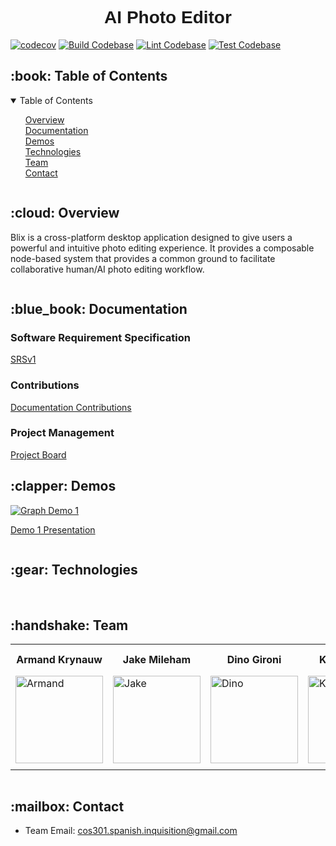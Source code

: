 <h1 align="center" style="font-family: 'Merriweather', sans-serif;"> AI Photo Editor </h1>

[![codecov](https://codecov.io/gh/COS301-SE-2023/AI-Photo-Editor/branch/dev/graph/badge.svg?token=7T6WCYXEIO)](https://codecov.io/gh/COS301-SE-2023/AI-Photo-Editor)
[![Build Codebase](https://github.com/COS301-SE-2023/AI-Photo-Editor/actions/workflows/build.yml/badge.svg)](https://github.com/COS301-SE-2023/AI-Photo-Editor/actions/workflows/build.yml)
[![Lint Codebase](https://github.com/COS301-SE-2023/AI-Photo-Editor/actions/workflows/lint.yml/badge.svg)](https://github.com/COS301-SE-2023/AI-Photo-Editor/actions/workflows/lint.yml)
[![Test Codebase](https://github.com/COS301-SE-2023/AI-Photo-Editor/actions/workflows/coverage.yml/badge.svg)](https://github.com/COS301-SE-2023/AI-Photo-Editor/actions/workflows/coverage.yml)

<!---------------------------------- TABLE OF CONTENTS ---------------------------------->
<h2 id="table-of-contents"> :book: Table of Contents</h2>

<details open="open">
  <summary>Table of Contents</summary>
  <ol style="list-style: none">
    <li><a href="#overview">Overview</a></li>
    <li><a href="#documentation">Documentation</a></li>
    <li><a href="#demos">Demos</a></li>
    <li><a href="#technologies">Technologies</a></li>
    <li><a href="#team">Team</a></li>
    <li><a href="#contact">Contact</a></li>
  </ol>
</details>

<img alt="" src="https://raw.githubusercontent.com/andreasbm/readme/master/assets/lines/aqua.png">

<!--------------------------------------- OVERVIEW -------------------------------------->
<h2 id="overview"> :cloud: Overview</h2>
<p>
  Blix is a cross-platform desktop application designed to give users a
  powerful and intuitive photo editing experience. It provides a composable
  node-based system that provides a common ground to facilitate collaborative
  human/AI photo editing workflow.
<p>

<img alt="" src="https://raw.githubusercontent.com/andreasbm/readme/master/assets/lines/aqua.png">

<!------------------------------------ DOCUMENTATION ------------------------------------>
<h2 id="documentation"> :blue_book: Documentation</h2>

<h3>Software Requirement Specification</h3>
<a href="https://drive.google.com/file/d/1ATjzOak-0K-Q_kudSD9OEBIK9wS2q4Gy/view?usp=sharing">SRSv1</a>

<h3>Contributions</h3>
<a href="https://drive.google.com/file/d/1ewItSWd0Ag0mQbVnYTd4y8H6PclSpRNi/view?usp=sharing">Documentation Contributions</a>

<h3>Project Management</h3>
<a href="https://github.com/orgs/COS301-SE-2023/projects/15">Project Board</a>

<img alt="" src="https://raw.githubusercontent.com/andreasbm/readme/master/assets/lines/aqua.png">

<!---------------------------------------- DEMOS ---------------------------------------->
<h2 id="demos"> :clapper: Demos</h2>

[![Graph Demo 1](https://img.youtube.com/vi/ak3Bto3phqk/0.jpg)](https://youtu.be/ak3Bto3phqk)

<a href="https://docs.google.com/presentation/d/1Msz-CQ9KcR42K1iKLYVXL1sr01fHjMhBYeAO6cgmMoE/edit?usp=sharing">Demo 1 Presentation</a>

<img alt="" src="https://raw.githubusercontent.com/andreasbm/readme/master/assets/lines/aqua.png">

<!------------------------------------- TECHNOLOGIES ------------------------------------>
<h2 id="technologies"> :gear: Technologies</h2>

<div>
<img alt="" src="https://img.shields.io/badge/Electron-2B2E3A?style=for-the-badge&logo=electron&logoColor=9FEAF9">
<img alt="" src="https://img.shields.io/badge/Svelte-4A4A55?style=for-the-badge&logo=svelte&logoColor=FF3E00">
<img alt="" src="https://img.shields.io/badge/Tailwind_CSS-38B2AC?style=for-the-badge&logo=tailwind-css&logoColor=white">
<img alt="" src="https://img.shields.io/badge/firebase-ffca28?style=for-the-badge&logo=firebase&logoColor=black ">
</div>

<img alt="" src="https://raw.githubusercontent.com/andreasbm/readme/master/assets/lines/aqua.png">

<!----------------------------------------- TEAM ---------------------------------------->
<h2 id="team"> :handshake: Team</h2>

<table>
	<tr>
		<th style="text-align:center">Armand Krynauw</th>
		<th style="text-align:center">Jake Mileham</th>
		<th style="text-align:center">Dino Gironi</th>
		<th style="text-align:center">Karel Olwage</th>
		<th style="text-align:center">Francois Combrinck </th>
	</tr>
	<tr>
		<td>
			<img src="https://raw.githubusercontent.com/COS301-SE-2023/AI-Photo-Editor/master/docs/pics/armand.png" width="140" height="auto" alt="Armand">
		</td>
		<td>
			<img src="https://raw.githubusercontent.com/COS301-SE-2023/AI-Photo-Editor/master/docs/pics/jake.png" width="140" height="auto" alt="Jake">
		</td>
		<td>
			<img src="https://raw.githubusercontent.com/COS301-SE-2023/AI-Photo-Editor/master/docs/pics/dino.png" width="140" height="auto" alt="Dino">
		</td>
		<td>
			<img src="https://raw.githubusercontent.com/COS301-SE-2023/AI-Photo-Editor/master/docs/pics/karel.png" width="140" height="auto" alt="Karel">
		</td>
		<td>
			<img src="https://raw.githubusercontent.com/COS301-SE-2023/AI-Photo-Editor/master/docs/pics/francois.png" width="140" height="auto" alt="Francois">
		</td>
	</tr>
		<td align="center">
			<a href="https://github.com/ArmandKrynauw">
				<img alt="" src="https://img.shields.io/badge/GitHub-100000?style=for-the-badge&logo=github&logoColor=white">
			</a>
      <br>
			<a href="https://www.linkedin.com/in/armandkrynauw/">
				<img alt="" src="https://img.shields.io/badge/LinkedIn-0077B5?style=for-the-badge&logo=linkedin&logoColor=white">
			</a>
		</td>
		<td align="center">
			<a href="https://github.com/SharkmanZA">
				<img alt="" src="https://img.shields.io/badge/GitHub-100000?style=for-the-badge&logo=github&logoColor=white">
			</a>
      <br>
			<a href="https://www.linkedin.com/in/jake-mileham/">
				<img alt="" src="https://img.shields.io/badge/LinkedIn-0077B5?style=for-the-badge&logo=linkedin&logoColor=white">
			</a>
		</td>
		<td align="center">
			<a href="https://github.com/Rec1dite">
				<img alt="" src="https://img.shields.io/badge/GitHub-100000?style=for-the-badge&logo=github&logoColor=white">
			</a>
      <br>
			<a href="https://www.linkedin.com/in/dino-g/">
				<img alt="" src="https://img.shields.io/badge/LinkedIn-0077B5?style=for-the-badge&logo=linkedin&logoColor=white">
			</a>
		</td>
		<td align="center">
			<a href="https://github.com/Klairgo">
				<img alt="" src="https://img.shields.io/badge/GitHub-100000?style=for-the-badge&logo=github&logoColor=white">
			</a>
      <br>
			<a href="https://www.linkedin.com/in/karel-olwage-92804b214/">
				<img alt="" src="https://img.shields.io/badge/LinkedIn-0077B5?style=for-the-badge&logo=linkedin&logoColor=white">
			</a>
		</td>
		<td align="center">
			<a href="https://github.com/CenturionLC">
				<img alt="" src="https://img.shields.io/badge/GitHub-100000?style=for-the-badge&logo=github&logoColor=white">
			</a>
      <br>
			<a href="https://www.linkedin.com/in/francois-combrinck-324762272/">
				<img alt="" src="https://img.shields.io/badge/LinkedIn-0077B5?style=for-the-badge&logo=linkedin&logoColor=white">
			</a>
		</td>
	</tr>
</table>

<img alt="" src="https://raw.githubusercontent.com/andreasbm/readme/master/assets/lines/aqua.png">

<!--------------------------------------- CONTACT --------------------------------------->
<h2 id="contact"> :mailbox: Contact</h2>

* Team Email: cos301.spanish.inquisition@gmail.com

<img alt="" src="https://raw.githubusercontent.com/andreasbm/readme/master/assets/lines/aqua.png">
